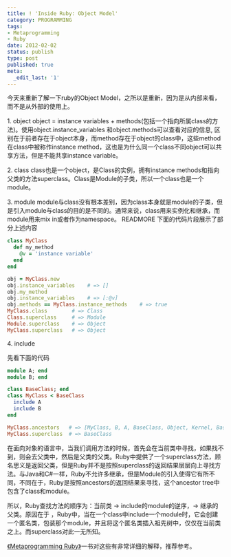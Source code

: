 ```yaml
---
title: ! 'Inside Ruby: Object Model'
category: PROGRAMMING
tags:
- Metaprogramming
- Ruby
date: 2012-02-02
status: publish
type: post
published: true
meta:
  _edit_last: '1'
---
```

今天来重新了解一下ruby的Object Model，之所以是重新，因为是从内部来看，而不是从外部的使用上。

1\. object
object = instance variables + methods(包括一个指向所属class的方法)。使用object.instance_variables 和object.methods可以查看对应的信息, 区别在于前者存在于object本身，而method存在于object的class中，这些method在class中被称作instance method，这也是为什么同一个class不同object可以共享方法，但是不能共享instance variable。

2\. class
class也是一个object，是Class的实例，拥有instance methods和指向父类的方法superclass。Class是Module的子类，所以一个class也是一个module。

3\. module
module与class没有根本差别，因为class本身就是module的子类，但是引入module与class的目的是不同的。通常来说，class用来实例化和继承，而module用来mix in或者作为namespace。
READMORE
下面的代码片段展示了部分上述内容

```ruby
class MyClass
  def my_method
    @v = 'instance variable'
  end
end

obj = MyClass.new
obj.instance_variables    # => []
obj.my_method
obj.instance_variables    # => [:@v]
obj.methods == MyClass.instance_methods    # => true
MyClass.class        # => Class
Class.superclass     # => Module
Module.superclass    # => Object
MyClass.superclass   # => Object
```

4\. include

先看下面的代码

```ruby
module A; end
module B; end

class BaseClass; end
class MyClass < BaseClass
  include A
  include B
end

MyClass.ancestors   # => [MyClass, B, A, BaseClass, Object, Kernel, BasicObject]
MyClass.superclass  # => BaseClass
```

在面向对象的语言中，当我们调用方法的时候，首先会在当前类中寻找，如果找不到，则会去父类中，然后是父类的父类。Ruby中提供了一个superclass方法，顾名思义是返回父类，但是Ruby并不是按照superclass的返回结果层层向上寻找方法。与Java和C#一样，Ruby不允许多继承，但是Module的引入使得它有所不同，不同在于，Ruby是按照ancestors的返回结果来寻找，这个ancestor tree中包含了class和module。

所以，Ruby查找方法的顺序为：当前类 -> include的module的逆序，-> 继承的父类。原因在于 ，Ruby中，当在一个class中include一个module时，它会创建一个匿名类，包装那个module，并且将这个匿名类插入祖先树中，仅仅在当前类之上。而superclass对此一无所知。

[《Metaprogramming Ruby》](http://book.douban.com/subject/4086938/")一书对这些有非常详细的解释，推荐参考。